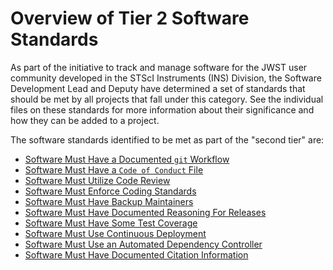 # Overview of Tier 2 Software Standards

As part of the initiative to track and manage software for the JWST user community developed in the STScI Instruments (INS) Division, the Software Development Lead and Deputy have determined a set of standards that should be met by all projects that fall under this category. See the individual files on these standards for more information about their significance and how they can be added to a project.


The software standards identified to be met as part of the "second tier" are:

- [Software Must Have a Documented ``git`` Workflow](git_workflow.md)
- [Software Must Have a ``Code of Conduct`` File](code_of_conduct.md)
- [Software Must Utilize Code Review](code_review.md)
- [Software Must Enforce Coding Standards](coding_standards.md)
- [Software Must Have Backup Maintainers](backup_maintainers.md)
- [Software Must Have Documented Reasoning For Releases](documented_releases.md)
- [Software Must Have Some Test Coverage](test_coverage.md)
- [Software Must Use Continuous Deployment](continuous_deployment.md)
- [Software Must Use an Automated Dependency Controller](automated_dependency.md)
- [Software Must Have Documented Citation Information](citation_information.md)